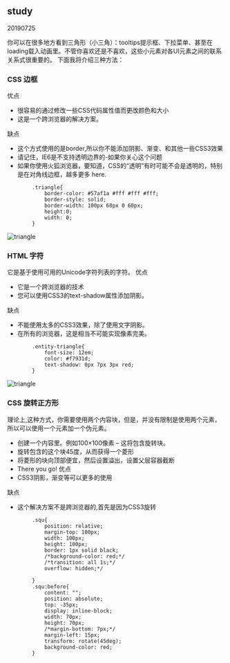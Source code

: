 ## study
20190725

你可以在很多地方看到三角形（小三角）：tooltips提示框、下拉菜单、甚至在loading载入动画里。不管你喜欢还是不喜欢，这些小元素对各UI元素之间的联系关系式很重要的。
下面我将介绍三种方法：
### CSS 边框
优点
* 很容易的通过修改一些CSS代码属性值而更改颜色和大小
* 这是一个跨浏览器的解决方案。

缺点
* 这个方式使用的是border,所以你不能添加阴影、渐变、和其他一些CSS3效果
* 请记住，IE6是不支持透明边界的-如果你关心这个问题
* 如果你使用火狐浏览器，要知道，CSS的“透明”有时可能不会是透明的，特别是在对角线边框，越多更多 here.
```
        .triangle{
            border-color: #57af1a #fff #fff #fff;
            border-style: solid;
            border-width: 100px 60px 0 60px;
            height:0;
            width: 0;
        }
 ```
![triangle](http://www.daqianduan.com/wp-content/uploads/2012/10/border-triangle.png) 
### HTML 字符
 它是基于使用可用的Unicode字符列表的字符。
优点
* 它是一个跨浏览器的技术
* 您可以使用CSS3的text-shadow属性添加阴影。

缺点
* 不能使用太多的CSS3效果，除了使用文字阴影。
* 在所有的浏览器，这是相当不可能实现像素完美。
```
        .entity-triangle{
            font-size: 12em;
            color: #f7931d;
            text-shadow: 0px 7px 3px red;
        }
 ```
![triangle](http://www.daqianduan.com/wp-content/uploads/2012/10/entity-triangle.png)


### CSS 旋转正方形
 理论上,这种方式，你需要使用两个内容块，但是，并没有限制是使用两个元素，所以可以使用一个元素加一个伪元素。
 
* 创建一个内容里。例如100×100像素 – 这将包含旋转块。
* 旋转包含的这个块45度，从而获得一个菱形
* 将菱形的块向顶部便宜，然后设置溢出，设置父层容器截断
* There you go!
优点
* CSS3阴影，渐变等可以更多的使用

缺点
* 这个解决方案不是跨浏览器的,首先是因为CSS3旋转
```
        .squ{
            position: relative;
            margin-top: 100px;
            width: 100px;
            height: 100px;
            border: 1px solid black;
            /*background-color: red;*/
            /*transition: all 1s;*/
            overflow: hidden;*/

        }
        .squ:before{
            content: "";
            position: absolute;
            top: -35px;
            display: inline-block;
            width: 70px;
            height: 70px;
            /*margin-bottom: 7px;*/
            margin-left: 15px;
            transform: rotate(45deg);
            background-color: red;
        }
  ```

